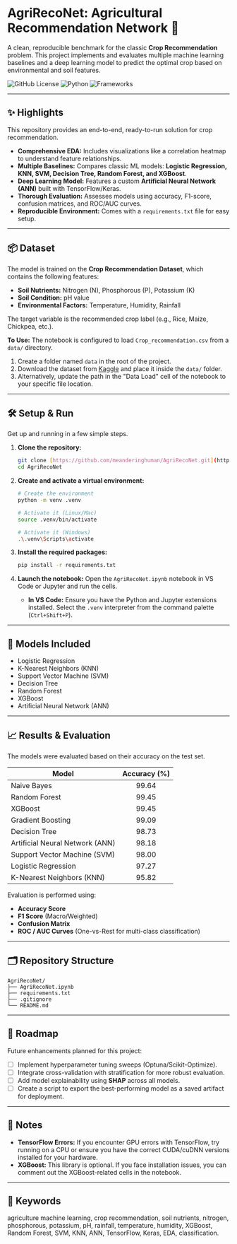 # AgriRecoNet: Agricultural Recommendation Network 🌾

A clean, reproducible benchmark for the classic **Crop Recommendation** problem. This project implements and evaluates multiple machine learning baselines and a deep learning model to predict the optimal crop based on environmental and soil features.

![GitHub License](https://img.shields.io/github/license/meanderinghuman/AgriRecoNet?style=for-the-badge)
![Python](https://img.shields.io/badge/Python-3.9%2B-blue?style=for-the-badge&logo=python)
![Frameworks](https://img.shields.io/badge/TensorFlow%20%7C%20Scikit--Learn-orange?style=for-the-badge&logo=tensorflow)

---

## ✨ Highlights

This repository provides an end-to-end, ready-to-run solution for crop recommendation.

-   **Comprehensive EDA:** Includes visualizations like a correlation heatmap to understand feature relationships.
-   **Multiple Baselines:** Compares classic ML models: **Logistic Regression, KNN, SVM, Decision Tree, Random Forest, and XGBoost**.
-   **Deep Learning Model:** Features a custom **Artificial Neural Network (ANN)** built with TensorFlow/Keras.
-   **Thorough Evaluation:** Assesses models using accuracy, F1-score, confusion matrices, and ROC/AUC curves.
-   **Reproducible Environment:** Comes with a `requirements.txt` file for easy setup.

---

## 📦 Dataset

The model is trained on the **Crop Recommendation Dataset**, which contains the following features:

-   **Soil Nutrients:** Nitrogen (N), Phosphorous (P), Potassium (K)
-   **Soil Condition:** pH value
-   **Environmental Factors:** Temperature, Humidity, Rainfall

The target variable is the recommended crop label (e.g., Rice, Maize, Chickpea, etc.).

**To Use:**
The notebook is configured to load `Crop_recommendation.csv` from a `data/` directory.

1.  Create a folder named `data` in the root of the project.
2.  Download the dataset from [Kaggle](https://www.kaggle.com/datasets/atharvaingle/crop-recommendation-dataset) and place it inside the `data/` folder.
3.  Alternatively, update the path in the "Data Load" cell of the notebook to your specific file location.

---

## 🛠️ Setup & Run

Get up and running in a few simple steps.

1.  **Clone the repository:**
    ```bash
    git clone [https://github.com/meanderinghuman/AgriRecoNet.git](https://github.com/meanderinghuman/AgriRecoNet.git)
    cd AgriRecoNet
    ```

2.  **Create and activate a virtual environment:**
    ```bash
    # Create the environment
    python -m venv .venv

    # Activate it (Linux/Mac)
    source .venv/bin/activate

    # Activate it (Windows)
    .\.venv\Scripts\activate
    ```

3.  **Install the required packages:**
    ```bash
    pip install -r requirements.txt
    ```

4.  **Launch the notebook:**
    Open the `AgriRecoNet.ipynb` notebook in VS Code or Jupyter and run the cells.
    * **In VS Code:** Ensure you have the Python and Jupyter extensions installed. Select the `.venv` interpreter from the command palette (`Ctrl+Shift+P`).

---

## 🧪 Models Included

-   Logistic Regression
-   K-Nearest Neighbors (KNN)
-   Support Vector Machine (SVM)
-   Decision Tree
-   Random Forest
-   XGBoost
-   Artificial Neural Network (ANN)

---

## 📈 Results & Evaluation

The models were evaluated based on their accuracy on the test set.

| Model                        | Accuracy (%) |
| ---------------------------- | :----------: |
| Naive Bayes                  |    99.64     |
| Random Forest                |    99.45     |
| XGBoost                      |    99.45     |
| Gradient Boosting            |    99.09     |
| Decision Tree                |    98.73     |
| Artificial Neural Network (ANN) |    98.18     |
| Support Vector Machine (SVM) |    98.00     |
| Logistic Regression          |    97.27     |
| K-Nearest Neighbors (KNN)    |    95.82     |

Evaluation is performed using:
* **Accuracy Score**
* **F1 Score** (Macro/Weighted)
* **Confusion Matrix**
* **ROC / AUC Curves** (One-vs-Rest for multi-class classification)

---
## 🗂️ Repository Structure
```
AgriRecoNet/
├── AgriRecoNet.ipynb
├── requirements.txt
├── .gitignore
└── README.md
```
---

## 🧭 Roadmap

Future enhancements planned for this project:

-   [ ] Implement hyperparameter tuning sweeps (Optuna/Scikit-Optimize).
-   [ ] Integrate cross-validation with stratification for more robust evaluation.
-   [ ] Add model explainability using **SHAP** across all models.
-   [ ] Create a script to export the best-performing model as a saved artifact for deployment.

---

## 📌 Notes

-   **TensorFlow Errors:** If you encounter GPU errors with TensorFlow, try running on a CPU or ensure you have the correct CUDA/cuDNN versions installed for your hardware.
-   **XGBoost:** This library is optional. If you face installation issues, you can comment out the XGBoost-related cells in the notebook.

---

## 🔑 Keywords

agriculture machine learning, crop recommendation, soil nutrients, nitrogen, phosphorous, potassium, pH, rainfall, temperature, humidity, XGBoost, Random Forest, SVM, KNN, ANN, TensorFlow, Keras, EDA, classification.

